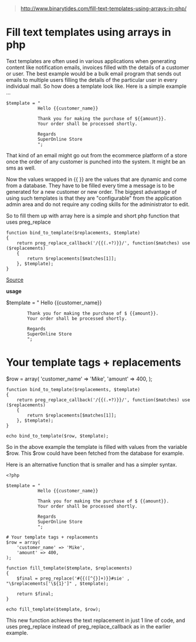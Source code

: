 > <http://www.binarytides.com/fill-text-templates-using-arrays-in-php/>

# Fill text templates using arrays in php

Text templates are often used in various applications when generating content like notification emails, invoices filled with the details of a customer or user. The best example would be a bulk email program that sends out emails to multiple users filling the details of the particular user in every individual mail. So how does a template look like. Here is a simple example ...

	$template = "
				Hello {{customer_name}}
				
				Thank you for making the purchase of ${{amount}}. 
				Your order shall be processed shortly.
				
				Regards
				SuperOnline Store
				";

That kind of an email might go out from the ecommerce platform of a store once the order of any customer is punched into the system. It might be an sms as well.

Now the values wrapped in {{ }} are the values that are dynamic and come from a database. They have to be filled every time a message is to be generated for a new customer or new order. The biggest advantage of using such templates is that they are "configurable" from the application admin area and do not require any coding skills for the administrator to edit.

So to fill them up with array here is a simple and short php function that uses preg_replace

	function bind_to_template($replacements, $template) 
	{
		return preg_replace_callback('/{{(.+?)}}/', function($matches) use ($replacements) 
		{
			return $replacements[$matches[1]];
		}, $template);
	}

[Source](https://gist.github.com/2896042)

**usage**

$template = "
			Hello {{customer_name}}
			
			Thank you for making the purchase of $ {{amount}}. 
			Your order shall be processed shortly.
			
			Regards
			SuperOnline Store
			";

# Your template tags + replacements
$row = array(
	'customer_name' => 'Mike',
	'amount' => 400,
);

	function bind_to_template($replacements, $template) 
	{
		return preg_replace_callback('/{{(.+?)}}/', function($matches) use ($replacements) 
		{
			return $replacements[$matches[1]];
		}, $template);
	}
	
	echo bind_to_template($row, $template); 

So in the above example the template is filled with values from the variable $row. This $row could have been fetched from the database for example.

Here is an alternative function that is smaller and has a simpler syntax.

	<?php
	
	$template = "
				Hello {{customer_name}}
				
				Thank you for making the purchase of $ {{amount}}. 
				Your order shall be processed shortly.
				
				Regards
				SuperOnline Store
				";
	
	# Your template tags + replacements
	$row = array(
		'customer_name' => 'Mike',
		'amount' => 400,
	);
	
	function fill_template($template, $replacements)
	{
		$final = preg_replace('#{{([^{}]+)}}#sie' , "\$replacements['\${1}']" , $template);
		
		return $final;
	}
	
	echo fill_template($template, $row);

This new function achieves the text replacement in just 1 line of code, and uses preg_replace instead of preg_replace_callback as in the earlier example.

